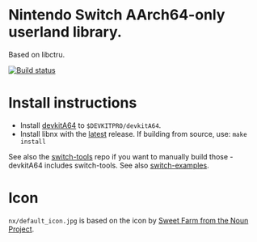 # Nintendo Switch AArch64-only userland library.
Based on libctru.

[![Build status](https://doozer.io/badge/switchbrew/libnx/buildstatus/master)](https://doozer.io/switchbrew/libnx)

# Install instructions
* Install [devkitA64](https://sourceforge.net/projects/devkitpro/files/devkitA64/) to `$DEVKITPRO/devkitA64`.
* Install libnx with the [latest](https://github.com/switchbrew/libnx/releases/latest) release. If building from source, use: `make install`

See also the [switch-tools](https://github.com/switchbrew/switch-tools) repo if you want to manually build those - devkitA64 includes switch-tools. See also [switch-examples](https://github.com/switchbrew/switch-examples).

# Icon

`nx/default_icon.jpg` is based on the icon by [Sweet Farm from the Noun Project](https://thenounproject.com/term/nintendo-switch/694750/).
